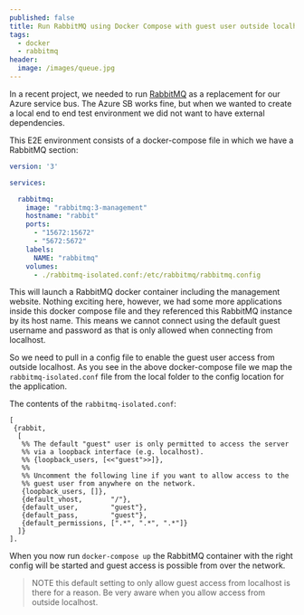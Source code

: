 ```yaml
---
published: false
title: Run RabbitMQ using Docker Compose with guest user outside localhost
tags:
  - docker
  - rabbitmq
header:
  image: /images/queue.jpg
---
```

In a recent project, we needed to run [RabbitMQ](https://www.rabbitmq.com/) as a replacement for our Azure service bus. The Azure SB works fine, but when we wanted to create a local end to end test environment we did not want to have external dependencies.

This E2E environment consists of a docker-compose file in which we have a RabbitMQ section:

```yaml
version: '3'

services:

  rabbitmq:
    image: "rabbitmq:3-management"
    hostname: "rabbit"
    ports:
      - "15672:15672"
      - "5672:5672"
    labels:
      NAME: "rabbitmq"
    volumes:
      - ./rabbitmq-isolated.conf:/etc/rabbitmq/rabbitmq.config

```  

This will launch a RabbitMQ docker container including the management website. Nothing exciting here, however, we had some more applications inside this docker compose file and they referenced this RabbitMQ instance by its host name. This means we cannot connect using the default guest username and password as that is only allowed when connecting from localhost.

So we need to pull in a config file to enable the guest user access from outside localhost. As you see in the above docker-compose file we map the `rabbitmq-isolated.conf` file from the local folder to the config location for the application.

The contents of the `rabbitmq-isolated.conf`:

```
[
 {rabbit,
  [
   %% The default "guest" user is only permitted to access the server
   %% via a loopback interface (e.g. localhost).
   %% {loopback_users, [<<"guest">>]},
   %%
   %% Uncomment the following line if you want to allow access to the
   %% guest user from anywhere on the network.
   {loopback_users, []},
   {default_vhost,       "/"},
   {default_user,        "guest"},
   {default_pass,        "guest"},
   {default_permissions, [".*", ".*", ".*"]}
  ]}
].
```

When you now run `docker-compose up` the RabbitMQ container with the right config will be started and guest access is possible from over the network. 

> NOTE this default setting to only allow guest access from localhost is there for a reason. Be very aware when you allow access from outside localhost. 